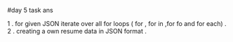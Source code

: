 #day 5 task ans

1 . for given JSON iterate over all for loops ( for , for in ,for fo and for each) . 2 . creating a own resume data in JSON format .
